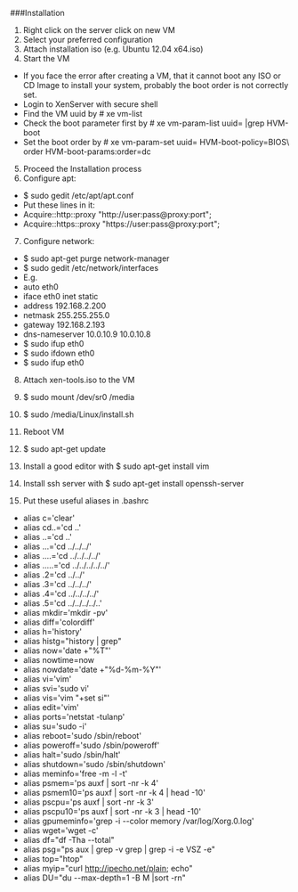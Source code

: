###Installation

1.	Right click on the server click on new VM
2.	Select your preferred configuration
3.	Attach installation iso (e.g. Ubuntu 12.04 x64.iso)
4.	Start the VM
 - If you face the error after creating a VM, that it cannot boot any ISO or CD Image to install your system, probably the boot order is not correctly set.
 - Login to XenServer with secure shell
 - Find the VM uuid by # xe vm-list
 - Check the boot parameter first by # xe vm-param-list uuid=<vm-uuid> |grep HVM-boot
 - Set the boot order by # xe vm-param-set uuid=<vm-uuid> HVM-boot-policy=BIOS\ order HVM-boot-params:order=dc
5.	Proceed the Installation process
6.	Configure apt:
 - $ sudo gedit /etc/apt/apt.conf
 - Put these lines in it:
 - Acquire::http::proxy "http://user:pass@proxy:port";
 - Acquire::https::proxy "https://user:pass@proxy:port";
7.	Configure network:
 - $ sudo apt-get purge network-manager
 - $ sudo gedit /etc/network/interfaces
 - E.g.
 - auto eth0
 - iface eth0 inet static
 - 	address 192.168.2.200
 - 	netmask 255.255.255.0
 - 	gateway 192.168.2.193
 - 	dns-nameserver 10.0.10.9 10.0.10.8
 - $ sudo ifup eth0
 - $ sudo ifdown eth0
 - $ sudo ifup eth0

8.	Attach xen-tools.iso to the VM

9.	$ sudo mount /dev/sr0 /media

10.	$ sudo /media/Linux/install.sh

11.	Reboot VM

12.	$ sudo apt-get update

13.	Install a good editor with $ sudo apt-get install vim

14.	Install ssh server with $ sudo apt-get install openssh-server 

15.	Put these useful aliases in .bashrc
 - alias c='clear'
 - alias cd..='cd ..'
 - alias ..='cd ..'
 - alias ...='cd ../../../'
 - alias ....='cd ../../../../'
 - alias .....='cd ../../../../../'
 - alias .2='cd ../../'
 - alias .3='cd ../../../'
 - alias .4='cd ../../../../'
 - alias .5='cd ../../../../..'
 - alias mkdir='mkdir -pv'
 - alias diff='colordiff'
 - alias h='history'
 - alias histg="history | grep"
 - alias now='date +"%T"'
 - alias nowtime=now
 - alias nowdate='date +"%d-%m-%Y"'
 - alias vi='vim'
 - alias svi='sudo vi'
 - alias vis='vim "+set si"'
 - alias edit='vim'
 - alias ports='netstat -tulanp'
 - alias su='sudo -i'
 - alias reboot='sudo /sbin/reboot'
 - alias poweroff='sudo /sbin/poweroff'
 - alias halt='sudo /sbin/halt'
 - alias shutdown='sudo /sbin/shutdown'
 - alias meminfo='free -m -l -t'
 - alias psmem='ps auxf | sort -nr -k 4'
 - alias psmem10='ps auxf | sort -nr -k 4 | head -10'
 - alias pscpu='ps auxf | sort -nr -k 3'
 - alias pscpu10='ps auxf | sort -nr -k 3 | head -10'
 - alias gpumeminfo='grep -i --color memory /var/log/Xorg.0.log'
 - alias wget='wget -c'
 - alias df="df -Tha --total"
 - alias psg="ps aux | grep -v grep | grep -i -e VSZ -e"
 - alias top="htop"
 - alias myip="curl http://ipecho.net/plain; echo"
 - alias DU="du --max-depth=1 -B M |sort -rn"

